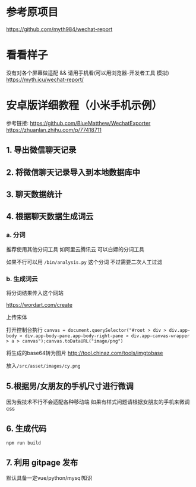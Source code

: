 # 参考原项目
https://github.com/myth984/wechat-report

# 看看样子

没有对各个屏幕做适配 && 请用手机看(可以用浏览器-开发者工具 模拟)
https://myth.icu/wechat-report/

# 安卓版详细教程（小米手机示例）
参考链接:
https://github.com/BlueMatthew/WechatExporter
https://zhuanlan.zhihu.com/p/77418711

## 1. 导出微信聊天记录


## 2. 将微信聊天记录导入到本地数据库中




## 3. 聊天数据统计




## 4. 根据聊天数据生成词云
### a. 分词

推荐使用其他分词工具 如阿里云腾讯云 可以白嫖的分词工具

如果不行可以用 `/bin/analysis.py` 这个分词 不过需要二次人工过滤


### b. 生成词云
将分词结果传入这个网站

https://wordart.com/create

上传宋体

打开控制台执行
`canvas = document.querySelector("#root > div > div.app-body > div.app-body-pane.app-body-right-pane > div.app-canvas-wrapper > a > canvas");canvas.toDataURL("image/png")`

将生成的base64转为图片
http://tool.chinaz.com/tools/imgtobase

放入`/src/asset/images/cy.png`






## 5.根据男/女朋友的手机尺寸进行微调

因为我技术不行不会适配各种移动端 如果有样式问题请根据女朋友的手机来微调css



## 6. 生成代码

`npm run build`


## 7. 利用 gitpage 发布

默认具备一定vue/python/mysql知识
